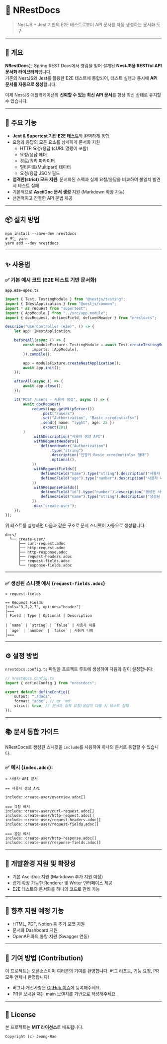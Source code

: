 # 📘 NRestDocs

> NestJS + Jest 기반의 E2E 테스트로부터 API 문서를 자동 생성하는 문서화 도구

---

## 📖 개요

**NRestDocs**는 Spring REST Docs에서 영감을 얻어 설계된 **NestJS용 RESTful API 문서화 라이브러리**입니다.  
기존의 NestJS와 Jest를 활용한 E2E 테스트에 통합되어, 테스트 실행과 동시에 **API 문서를 자동으로 생성**합니다.

이제 NestJS 애플리케이션의 **신뢰할 수 있는 최신 API 문서**를 항상 최신 상태로 유지할 수 있습니다.

---

## 🚀 주요 기능

- **Jest & Supertest 기반 E2E 테스트**와 완벽하게 통합
- 요청과 응답의 모든 요소를 상세하게 문서화 지원
    - HTTP 요청/응답 (cURL 명령어 포함)
    - 요청/응답 헤더
    - 경로/쿼리 파라미터
    - 멀티파트(Multipart) 데이터
    - 요청/응답 JSON 필드
- **엄격한(strict) 모드 지원**: 문서화된 스펙과 실제 요청/응답을 비교하여 불일치 발견 시 테스트 실패
- 기본적으로 **AsciiDoc 문서 생성** 지원 (Markdown 확장 가능)
- 선언적이고 간결한 API 문법 제공

---

## 📦 설치 방법

```shell
npm install --save-dev nrestdocs
# 또는 yarn
yarn add --dev nrestdocs
```

---

## ✨ 사용법

### ✅ 기본 예시 코드 (E2E 테스트 기반 문서화)

**`app.e2e-spec.ts`**

```typescript
import { Test, TestingModule } from "@nestjs/testing";
import { INestApplication } from "@nestjs/common";
import * as request from "supertest";
import { AppModule } from "../src/app.module";
import { docRequest, definedField, definedHeader } from "nrestdocs";

describe("UserController (e2e)", () => {
    let app: INestApplication;

    beforeAll(async () => {
        const moduleFixture: TestingModule = await Test.createTestingModule({
            imports: [AppModule],
        }).compile();

        app = moduleFixture.createNestApplication();
        await app.init();
    });

    afterAll(async () => {
        await app.close();
    });

    it("POST /users - 사용자 생성", async () => {
        await docRequest(
            request(app.getHttpServer())
                .post("/users")
                .set("Authorization", "Basic <credentials>")
                .send({ name: "lyght", age: 25 })
                .expect(201)
        )
            .withDescription("사용자 생성 API")
            .withRequestHeaders([
                definedHeader("Authorization")
                    .type("string")
                    .description("인증키 Basic <credentials> 형태")
                    .optional(),
            ])
            .withRequestFields([
                definedField("name").type("string").description("사용자 이름"),
                definedField("age").type("number").description("사용자 나이"),
            ])
            .withResponseFields([
                definedField("id").type("number").description("생성된 사용자 ID"),
                definedField("name").type("string").description("생성된 사용자 이름"),
            ])
            .doc("create-user");
    });
});
```

위 테스트를 실행하면 다음과 같은 구조로 문서 스니펫이 자동으로 생성됩니다:

```shell
docs/
  └── create-user/
      ├── curl-request.adoc
      ├── http-request.adoc
      ├── http-response.adoc
      ├── request-headers.adoc
      ├── request-fields.adoc
      └── response-fields.adoc
```

---

### ✅ 생성된 스니펫 예시 (`request-fields.adoc`)

```asciidoc
= request-fields

== Request Fields
[cols="3,2,2,7", options="header"]
|===
| Field | Type | Optional | Description

| `name` | `string` | `false` | 사용자 이름
| `age` | `number` | `false` | 사용자 나이
|===
```

---

## ⚙️ 설정 방법

`nrestdocs.config.ts` 파일을 프로젝트 루트에 생성하여 다음과 같이 설정합니다:

```typescript
// nrestdocs.config.ts
import { defineConfig } from "nrestdocs";

export default defineConfig({
    output: "./docs",
    format: "adoc", // or 'md'
    strict: true, // 문서와 실제 요청/응답이 다를 시 테스트 실패
});
```

---

## 📚 문서 통합 가이드

NRestDocs로 생성된 스니펫을 `include`를 사용하여 하나의 문서로 통합할 수 있습니다.

### ✅ 예시 (`index.adoc`):

```asciidoc
= 사용자 API 문서

== 사용자 생성 API

include::create-user/overview.adoc[]

=== 요청 예시
include::create-user/curl-request.adoc[]
include::create-user/http-request.adoc[]
include::create-user/request-headers.adoc[]
include::create-user/request-fields.adoc[]

=== 응답 예시
include::create-user/http-response.adoc[]
include::create-user/response-fields.adoc[]
```

---

## 🔧 개발환경 지원 및 확장성

- 기본 AsciiDoc 지원 (Markdown 추가 지원 예정)
- 쉽게 확장 가능한 Renderer 및 Writer 인터페이스 제공
- E2E 테스트와 문서화를 하나의 코드로 관리 가능

---

## 📌 향후 지원 예정 기능

- HTML, PDF, Notion 등 추가 포맷 지원
- 문서화 Dashboard 지원
- OpenAPI와의 통합 지원 (Swagger 연동)

---

## 🙌 기여 방법 (Contribution)

이 프로젝트는 오픈소스이며 여러분의 기여를 환영합니다. 버그 리포트, 기능 요청, PR 모두 언제나 환영합니다!

- 버그나 개선사항은 [GitHub 이슈](https://github.com/Jeong-Rae/NRestDocs/issues)에 등록해주세요.
- PR을 보내실 때는 main 브랜치를 기반으로 작성해주세요.

---

## 📃 License

본 프로젝트는 **MIT 라이선스**로 배포됩니다.

```text
Copyright (c) Jeong-Rae
```
